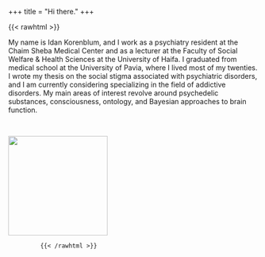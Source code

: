 +++
title = "Hi there."
+++

{{< rawhtml >}}

My name is Idan Korenblum, and I work as a psychiatry resident at the Chaim Sheba Medical Center and as a lecturer at the Faculty of Social Welfare & Health Sciences at the University of Haifa.
I graduated from medical school at the University of Pavia, where I lived most of my twenties. I wrote my thesis on the social stigma associated with psychiatric disorders, and I am currently considering specializing in the field of addictive disorders. My main areas of interest revolve around psychedelic substances, consciousness, ontology, and Bayesian approaches to brain function.</p>

<img src="/images/avatar.jpg" style="height: 200px; margin-top: 30px;">

             {{< /rawhtml >}}
